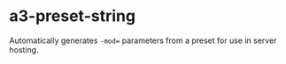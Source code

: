 # a3-preset-string

Automatically generates `-mod=` parameters from a preset for use in server hosting.
